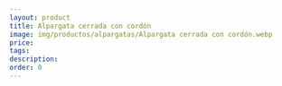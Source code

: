 ```yaml
---
layout: product
title: Alpargata cerrada con cordón
image: img/productos/alpargatas/Alpargata cerrada con cordón.webp
price: 
tags: 
description: 
order: 0
---
```

